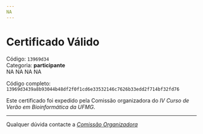 ```yaml
---
NA
---
```


# Certificado Válido

Código: `13969d34`<br>
Categoria: **participante**<br>
NA
NA
NA
NA


Código completo: `13969d3439a8b93044b48df2f0f1cd6e33532146c7626b33edd2f714bf32fd76`


Este certificado foi expedido pela Comissão organizadora do *IV Curso de Verão em Bioinformática da UFMG*.

----

Qualquer dúvida contacte a [_Comissão Organizadora_](<mailto:cursobioinfoufmg@gmail.com$subject=[Certificados]>)

